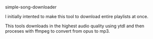 simple-song-downloader

I initially intented to make this tool to download entire playlists at once.

This tools downloads in the highest audio quality using ytdl and then proceses with ffmpeg to convert from opus to mp3.
